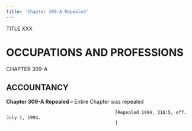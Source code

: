 ```yaml
---
title: 'Chapter 309-A Repealed'
---
```


TITLE XXX
                                             
OCCUPATIONS AND PROFESSIONS
===========================

CHAPTER 309-A
                                             
ACCOUNTANCY
--------------

**Chapter 309-A Repealed –** Entire Chapter was repealed


                                             [Repealed 1994, 316:5, eff. July 1, 1994.
                                             ]
